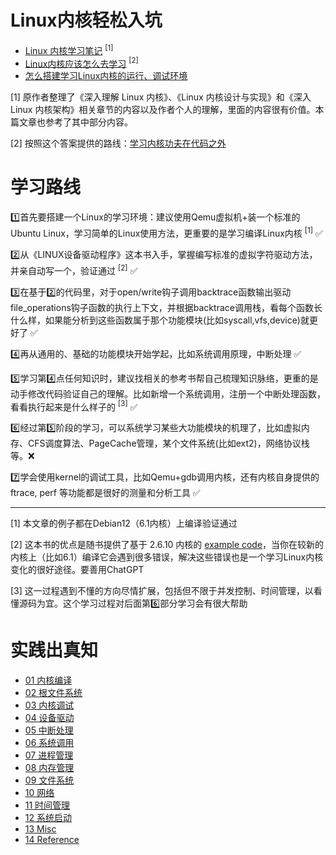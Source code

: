 # Linux内核轻松入坑

- [Linux 内核学习笔记](https://freeflyingsheep.github.io/zh-cn/posts/introduction/) $^{[1]}$ 
- [Linux内核应该怎么去学习](https://www.zhihu.com/question/58121772) $^{[2]}$ 
- [怎么搭建学习Linux内核的运行、调试环境](https://www.zhihu.com/question/66594120/answer/245555815) 

$[1]$ 原作者整理了《深入理解 Linux 内核》、《Linux 内核设计与实现》和《深入 Linux 内核架构》相关章节的内容以及作者个人的理解，里面的内容很有价值。本篇文章也参考了其中部分内容。

$[2]$ 按照这个答案提供的路线：[学习内核功夫在代码之外](https://www.zhihu.com/question/58121772/answer/428003091 ) 

# 学习路线

1️⃣首先要搭建一个Linux的学习环境：建议使用Qemu虚拟机+装一个标准的Ubuntu Linux，学习简单的Linux使用方法，更重要的是学习编译Linux内核 $^{[1]}$ ✅ 

2️⃣从《LINUX设备驱动程序》这本书入手，掌握编写标准的虚拟字符驱动方法，并亲自动写一个，验证通过 $^{[2]}$ ✅ 

3️⃣在基于2️⃣的代码里，对于open/write钩子调用backtrace函数输出驱动file_operations钩子函数的执行上下文，并根据backtrace调用栈，看每个函数长什么样，如果能分析到这些函数属于那个功能模块(比如syscall,vfs,device)就更好了 ✅ 

4️⃣再从通用的、基础的功能模块开始学起，比如系统调用原理，中断处理 ✅ 

5️⃣学习第4️⃣点任何知识时，建议找相关的参考书帮自己梳理知识脉络，更重的是动手修改代码验证自己的理解。比如新增一个系统调用，注册一个中断处理函数，看看执行起来是什么样子的 $^{[3]}$ ✅ 

6️⃣经过第5️⃣阶段的学习，可以系统学习某些大功能模块的机理了，比如虚拟内存、CFS调度算法、PageCache管理，某个文件系统(比如ext2)，网络协议栈等。❌

7️⃣学会使用kernel的调试工具，比如Qemu+gdb调用内核，还有内核自身提供的 ftrace, perf 等功能都是很好的测量和分析工具 ✅ 

------

$[1]$ 本文章的例子都在Debian12（6.1内核）上编译验证通过

$[2]$ 这本书的优点是随书提供了基于 2.6.10 内核的 [example code](https://github.com/vigoals/ldd)，当你在较新的内核上（比如6.1）编译它会遇到很多错误，解决这些错误也是一个学习Linux内核变化的很好途径。要善用ChatGPT

$[3]$ 这一过程遇到不懂的方向尽情扩展，包括但不限于并发控制、时间管理，以看懂源码为宜。这个学习过程对后面第6️⃣部分学习会有很大帮助

# 实践出真知

-   [01 内核编译](./docs/01-内核编译.md) 
-   [02 根文件系统](./docs/02-根文件系统.md) 
-   [03 内核调试](./docs/03-内核调试.md) 
-   [04 设备驱动](./docs/04-设备驱动.md) 
-   [05 中断处理](./docs/05-中断处理.md) 
-   [06 系统调用](./docs/06-系统调用.md) 
-   [07 进程管理](./docs/07-进程管理.md) 
-   [08 内存管理](./docs/08-内存管理.md) 
-   [09 文件系统](./docs/09-文件系统.md) 
-   [10 网络](./docs/10-网络.md) 
-   [11 时间管理](./docs/11-时间管理.md) 
-   [12 系统启动](./docs/12-系统启动.md) 
-   [13 Misc](./docs/13-Misc.md) 
-   [14 Reference](./docs/14-Reference.md) 

